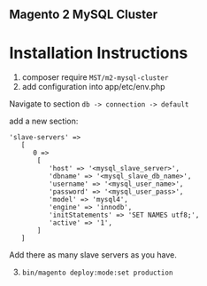 ## Magento 2 MySQL Cluster
# Installation Instructions

1. composer require `MST/m2-mysql-cluster`
2. add configuration into app/etc/env.php

Navigate to section `db -> connection -> default`

add a new section:

    'slave-servers' =>
       [
          0 =>
           [
              'host' => '<mysql_slave_server>',
              'dbname' => '<mysql_slave_db_name>',
              'username' => '<mysql_user_name>',
              'password' => '<mysql_user_pass>',
              'model' => 'mysql4',
              'engine' => 'innodb',
              'initStatements' => 'SET NAMES utf8;',
              'active' => '1',
           ]
       ]

Add there as many slave servers as you have.

3. `bin/magento deploy:mode:set production`
 
